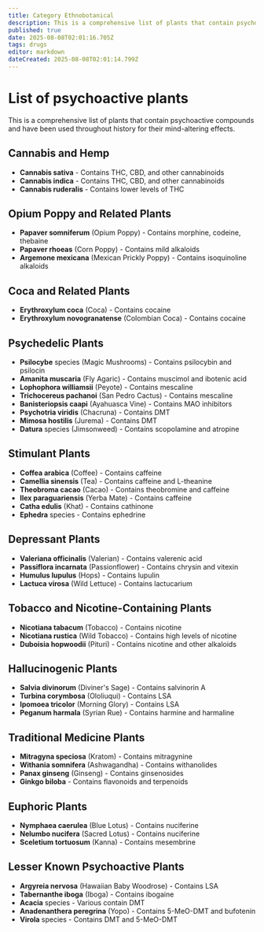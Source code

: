```yaml
---
title: Category Ethnobotanical
description: This is a comprehensive list of plants that contain psychoactive compounds and have been used throughout history for their mind-altering effects.
published: true
date: 2025-08-08T02:01:16.705Z
tags: drugs
editor: markdown
dateCreated: 2025-08-08T02:01:14.799Z
---
```


# List of psychoactive plants

This is a comprehensive list of plants that contain psychoactive compounds and have been used throughout history for their mind-altering effects.

## Cannabis and Hemp
- **Cannabis sativa** - Contains THC, CBD, and other cannabinoids
- **Cannabis indica** - Contains THC, CBD, and other cannabinoids
- **Cannabis ruderalis** - Contains lower levels of THC

## Opium Poppy and Related Plants
- **Papaver somniferum** (Opium Poppy) - Contains morphine, codeine, thebaine
- **Papaver rhoeas** (Corn Poppy) - Contains mild alkaloids
- **Argemone mexicana** (Mexican Prickly Poppy) - Contains isoquinoline alkaloids

## Coca and Related Plants
- **Erythroxylum coca** (Coca) - Contains cocaine
- **Erythroxylum novogranatense** (Colombian Coca) - Contains cocaine

## Psychedelic Plants
- **Psilocybe** species (Magic Mushrooms) - Contains psilocybin and psilocin
- **Amanita muscaria** (Fly Agaric) - Contains muscimol and ibotenic acid
- **Lophophora williamsii** (Peyote) - Contains mescaline
- **Trichocereus pachanoi** (San Pedro Cactus) - Contains mescaline
- **Banisteriopsis caapi** (Ayahuasca Vine) - Contains MAO inhibitors
- **Psychotria viridis** (Chacruna) - Contains DMT
- **Mimosa hostilis** (Jurema) - Contains DMT
- **Datura** species (Jimsonweed) - Contains scopolamine and atropine

## Stimulant Plants
- **Coffea arabica** (Coffee) - Contains caffeine
- **Camellia sinensis** (Tea) - Contains caffeine and L-theanine
- **Theobroma cacao** (Cacao) - Contains theobromine and caffeine
- **Ilex paraguariensis** (Yerba Mate) - Contains caffeine
- **Catha edulis** (Khat) - Contains cathinone
- **Ephedra** species - Contains ephedrine

## Depressant Plants
- **Valeriana officinalis** (Valerian) - Contains valerenic acid
- **Passiflora incarnata** (Passionflower) - Contains chrysin and vitexin
- **Humulus lupulus** (Hops) - Contains lupulin
- **Lactuca virosa** (Wild Lettuce) - Contains lactucarium

## Tobacco and Nicotine-Containing Plants
- **Nicotiana tabacum** (Tobacco) - Contains nicotine
- **Nicotiana rustica** (Wild Tobacco) - Contains high levels of nicotine
- **Duboisia hopwoodii** (Pituri) - Contains nicotine and other alkaloids

## Hallucinogenic Plants
- **Salvia divinorum** (Diviner's Sage) - Contains salvinorin A
- **Turbina corymbosa** (Ololiuqui) - Contains LSA
- **Ipomoea tricolor** (Morning Glory) - Contains LSA
- **Peganum harmala** (Syrian Rue) - Contains harmine and harmaline

## Traditional Medicine Plants
- **Mitragyna speciosa** (Kratom) - Contains mitragynine
- **Withania somnifera** (Ashwagandha) - Contains withanolides
- **Panax ginseng** (Ginseng) - Contains ginsenosides
- **Ginkgo biloba** - Contains flavonoids and terpenoids

## Euphoric Plants
- **Nymphaea caerulea** (Blue Lotus) - Contains nuciferine
- **Nelumbo nucifera** (Sacred Lotus) - Contains nuciferine
- **Sceletium tortuosum** (Kanna) - Contains mesembrine

## Lesser Known Psychoactive Plants
- **Argyreia nervosa** (Hawaiian Baby Woodrose) - Contains LSA
- **Tabernanthe iboga** (Iboga) - Contains ibogaine
- **Acacia** species - Various contain DMT
- **Anadenanthera peregrina** (Yopo) - Contains 5-MeO-DMT and bufotenin
- **Virola** species - Contains DMT and 5-MeO-DMT